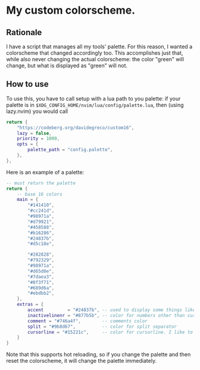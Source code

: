 # My custom colorscheme.
## Rationale
I have a script that manages all my tools' palette. For this reason, I wanted a colorscheme
that changed accordingly too. This accomplishes just that, while also never changing
the actual colorscheme: the color "green" will change, but what is displayed as "green" will not.

## How to use
To use this, you have to call setup with a lua path to you palette: if your palette
is in `$XDG_CONFIG_HOME/nvim/lua/config/palette.lua`, then (using lazy.nvim) you would call
```lua
return {
    "https://codeberg.org/davidegreco/custom16",
    lazy = false,
    priority = 1000,
    opts = {
        palette_path = "config.palette",
    },
},
```

Here is an example of a palette:
```lua
-- must return the palette
return {
    -- base 16 colors
    main = {
        "#141410",
        "#cc241d",
        "#98971a",
        "#d79921",
        "#458588",
        "#b16286",
        "#24837b",
        "#d5c18e",

        "#282828",
        "#792329",
        "#98971a",
        "#d65d0e",
        "#7daea3",
        "#8f3f71",
        "#689d6a",
        "#ebdbb2",
    },
    extras = {
        accent         = "#24837b", -- used to display some things like current line nr, LSP server..
        inactivelinenr = "#877b5b", -- color for numbers other than current line
        comment = "#746a4f",        -- comments color
        split = "#9b8d67",          -- color for split separator
        cursorline = "#15221c",     -- color for cursorline. I like to set it same as accent, but dimmed
    }
}
```

Note that this supports hot reloading, so if you change the palette and then reset the colorscheme, it will change the palette immediately.
